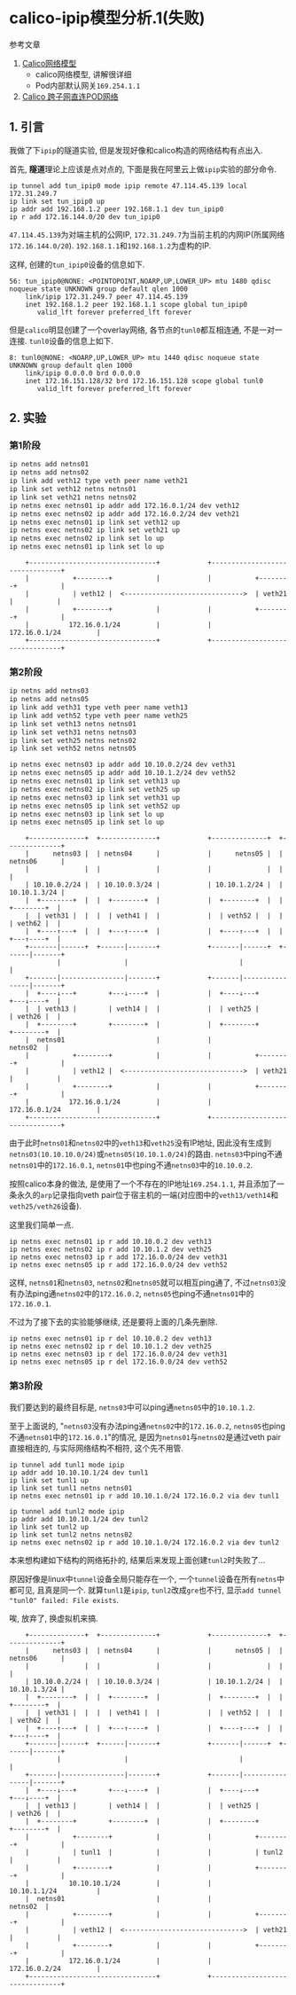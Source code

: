 # calico-ipip模型分析.1(失败)

参考文章

1. [Calico网络模型](https://www.cnblogs.com/menkeyi/p/11364977.html)
    - calico网络模型, 讲解很详细
    - Pod内部默认网关`169.254.1.1`
2. [Calico 跨子网直连POD网络](https://www.jianshu.com/p/19dca91c71ce)

## 1. 引言

我做了下`ipip`的隧道实验, 但是发现好像和calico构造的网络结构有点出入.

首先, **隧道**理论上应该是点对点的, 下面是我在阿里云上做`ipip`实验的部分命令.

```
ip tunnel add tun_ipip0 mode ipip remote 47.114.45.139 local 172.31.249.7
ip link set tun_ipip0 up
ip addr add 192.168.1.2 peer 192.168.1.1 dev tun_ipip0
ip r add 172.16.144.0/20 dev tun_ipip0
```

`47.114.45.139`为对端主机的公网IP, `172.31.249.7`为当前主机的内网IP(所属网络`172.16.144.0/20`). `192.168.1.1`和`192.168.1.2`为虚构的IP.

这样, 创建的`tun_ipip0`设备的信息如下.

```
56: tun_ipip0@NONE: <POINTOPOINT,NOARP,UP,LOWER_UP> mtu 1480 qdisc noqueue state UNKNOWN group default qlen 1000
    link/ipip 172.31.249.7 peer 47.114.45.139
    inet 192.168.1.2 peer 192.168.1.1 scope global tun_ipip0
       valid_lft forever preferred_lft forever
```

但是`calico`明显创建了一个overlay网络, 各节点的`tunl0`都互相连通, 不是一对一连接. `tunl0`设备的信息上如下.

```
8: tunl0@NONE: <NOARP,UP,LOWER_UP> mtu 1440 qdisc noqueue state UNKNOWN group default qlen 1000
    link/ipip 0.0.0.0 brd 0.0.0.0
    inet 172.16.151.128/32 brd 172.16.151.128 scope global tunl0
       valid_lft forever preferred_lft forever
```

## 2. 实验

### 第1阶段

```bash
ip netns add netns01
ip netns add netns02
ip link add veth12 type veth peer name veth21 
ip link set veth12 netns netns01
ip link set veth21 netns netns02
ip netns exec netns01 ip addr add 172.16.0.1/24 dev veth12
ip netns exec netns02 ip addr add 172.16.0.2/24 dev veth21
ip netns exec netns01 ip link set veth12 up
ip netns exec netns02 ip link set veth21 up
ip netns exec netns02 ip link set lo up
ip netns exec netns01 ip link set lo up
```

```
    +--------------------------------+            +--------------------------------+
    |           +--------+           |            |           +--------+           |
    |           | veth12 |  <------------------------------>  | veth21 |           |
    |           +--------+           |            |           +--------+           |
    |          172.16.0.1/24         |            |          172.16.0.1/24         |
    +--------------------------------+            +--------------------------------+
```

### 第2阶段

```bash
ip netns add netns03
ip netns add netns05
ip link add veth31 type veth peer name veth13
ip link add veth52 type veth peer name veth25
ip link set veth13 netns netns01
ip link set veth31 netns netns03
ip link set veth25 netns netns02
ip link set veth52 netns netns05

ip netns exec netns03 ip addr add 10.10.0.2/24 dev veth31
ip netns exec netns05 ip addr add 10.10.1.2/24 dev veth52
ip netns exec netns01 ip link set veth13 up
ip netns exec netns02 ip link set veth25 up
ip netns exec netns03 ip link set veth31 up
ip netns exec netns05 ip link set veth52 up
ip netns exec netns03 ip link set lo up
ip netns exec netns05 ip link set lo up
```

```
    +--------------+  +--------------+            +--------------+  +--------------+
    |      netns03 |  | netns04      |            |      netns05 |  | netns06      |
    |              |  |              |            |              |  |              |
    | 10.10.0.2/24 |  | 10.10.0.3/24 |            | 10.10.1.2/24 |  | 10.10.1.3/24 |
    |  +--------+  |  |  +--------+  |            |  +--------+  |  |  +--------+  |
    |  | veth31 |  |  |  | veth41 |  |            |  | veth52 |  |  |  | veth62 |  |
    |  +----↑---+  |  |  +---↑----+  |            |  +----↑---+  |  |  +---↑----+  |
    +-------|------+  +------|-------+            +-------|------+  +------|-------+
            |                |                            |                |        
    +-------|----------------|-------+            +-------|----------------|-------+
    |  +----↓---+        +---↓----+  |            |  +----↓---+        +---↓----+  |
    |  | veth13 |        | veth14 |  |            |  | veth25 |        | veth26 |  |
    |  +--------+        +--------+  |            |  +--------+        +--------+  |
    |  netns01                       |            |                       netns02  |
    |           +--------+           |            |           +--------+           |
    |           | veth12 |  <------------------------------>  | veth21 |           |
    |           +--------+           |            |           +--------+           |
    |          172.16.0.1/24         |            |          172.16.0.1/24         |
    +--------------------------------+            +--------------------------------+
```

由于此时`netns01`和`netns02`中的`veth13`和`veth25`没有IP地址, 因此没有生成到`netns03(10.10.10.0/24)`或`netns05(10.10.1.0/24)`的路由. `netns03`中ping不通`netns01`中的`172.16.0.1`, `netns01`中也ping不通`netns03`中的`10.10.0.2`.

按照calico本身的做法, 是使用了一个不存在的IP地址`169.254.1.1`, 并且添加了一条永久的`arp`记录指向veth pair位于宿主机的一端(对应图中的`veth13/veth14`和`veth25/veth26`设备).

这里我们简单一点.

```
ip netns exec netns01 ip r add 10.10.0.2 dev veth13
ip netns exec netns02 ip r add 10.10.1.2 dev veth25
ip netns exec netns03 ip r add 172.16.0.0/24 dev veth31
ip netns exec netns05 ip r add 172.16.0.0/24 dev veth52
```

这样, `netns01`和`netns03`, `netns02`和`netns05`就可以相互ping通了, 不过`netns03`没有办法ping通`netns02`中的`172.16.0.2`, `netns05`也ping不通`netns01`中的`172.16.0.1`.

不过为了接下去的实验能够继续, 还是要将上面的几条先删除.

```
ip netns exec netns01 ip r del 10.10.0.2 dev veth13
ip netns exec netns02 ip r del 10.10.1.2 dev veth25
ip netns exec netns03 ip r del 172.16.0.0/24 dev veth31
ip netns exec netns05 ip r del 172.16.0.0/24 dev veth52
```

### 第3阶段

我们要达到的最终目标是, `netns03`中可以ping通`netns05`中的`10.10.1.2`.

至于上面说的, "`netns03`没有办法ping通`netns02`中的`172.16.0.2`, `netns05`也ping不通`netns01`中的`172.16.0.1`"的情况, 是因为`netns01`与`netns02`是通过veth pair直接相连的, 与实际网络结构不相符, 这个先不用管.

```
ip tunnel add tunl1 mode ipip
ip addr add 10.10.10.1/24 dev tunl1
ip link set tunl1 up
ip link set tunl1 netns netns01
ip netns exec netns01 ip r add 10.10.1.0/24 172.16.0.2 via dev tunl1

ip tunnel add tunl2 mode ipip
ip addr add 10.10.10.1/24 dev tunl2
ip link set tunl2 up
ip link set tunl2 netns netns02
ip netns exec netns02 ip r add 10.10.1.0/24 172.16.0.2 via dev tunl2
```

本来想构建如下结构的网络拓扑的, 结果后来发现上面创建`tunl2`时失败了...

原因好像是linux中`tunnel`设备全局只能存在一个, 一个`tunnel`设备在所有`netns`中都可见, 且真是同一个. 就算`tunl1`是`ipip`, `tunl2`改成`gre`也不行, 显示`add tunnel "tunl0" failed: File exists`.

唉, 放弃了, 换虚拟机来搞.

```
    +--------------+  +--------------+            +--------------+  +--------------+
    |      netns03 |  | netns04      |            |      netns05 |  | netns06      |
    |              |  |              |            |              |  |              |
    | 10.10.0.2/24 |  | 10.10.0.3/24 |            | 10.10.1.2/24 |  | 10.10.1.3/24 |
    |  +--------+  |  |  +--------+  |            |  +--------+  |  |  +--------+  |
    |  | veth31 |  |  |  | veth41 |  |            |  | veth52 |  |  |  | veth62 |  |
    |  +----↑---+  |  |  +---↑----+  |            |  +----↑---+  |  |  +---↑----+  |
    +-------|------+  +------|-------+            +-------|------+  +------|-------+
            |                |                            |                |        
    +-------|----------------|-------+            +-------|----------------|-------+
    |  +----↓---+        +---↓----+  |            |  +----↓---+        +---↓----+  |
    |  | veth13 |        | veth14 |  |            |  | veth25 |        | veth26 |  |
    |  +--------+        +--------+  |            |  +--------+        +--------+  |
    |           +--------+           |            |           +--------+           |
    |           | tunl1  |           |            |           | tunl2  |           |
    |           +--------+           |            |           +--------+           |
    |          10.10.10.1/24         |            |          10.10.1.1/24          |
    |  netns01                       |            |                       netns02  |
    |           +--------+           |            |           +--------+           |
    |           | veth12 |  <------------------------------>  | veth21 |           |
    |           +--------+           |            |           +--------+           |
    |          172.16.0.1/24         |            |          172.16.0.2/24         |
    +--------------------------------+            +--------------------------------+
```

